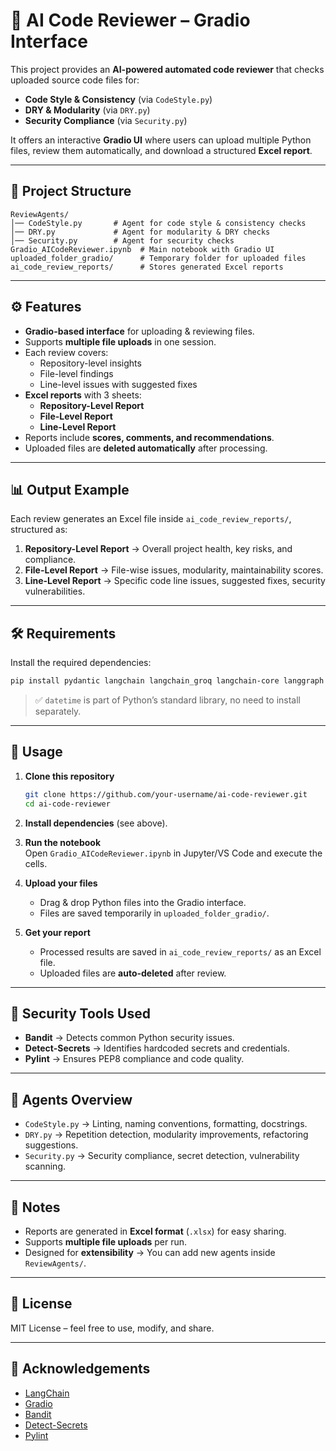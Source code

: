 # 🤖 AI Code Reviewer – Gradio Interface

This project provides an **AI-powered automated code reviewer** that checks uploaded source code files for:

- **Code Style & Consistency** (via `CodeStyle.py`)
- **DRY & Modularity** (via `DRY.py`)
- **Security Compliance** (via `Security.py`)

It offers an interactive **Gradio UI** where users can upload multiple Python files, review them automatically, and download a structured **Excel report**.

---

## 📂 Project Structure

```
ReviewAgents/
│── CodeStyle.py       # Agent for code style & consistency checks
│── DRY.py             # Agent for modularity & DRY checks
│── Security.py        # Agent for security checks
Gradio_AICodeReviewer.ipynb  # Main notebook with Gradio UI
uploaded_folder_gradio/      # Temporary folder for uploaded files
ai_code_review_reports/      # Stores generated Excel reports
```

---

## ⚙️ Features

- **Gradio-based interface** for uploading & reviewing files.
- Supports **multiple file uploads** in one session.
- Each review covers:
  - Repository-level insights
  - File-level findings
  - Line-level issues with suggested fixes
- **Excel reports** with 3 sheets:
  - **Repository-Level Report**
  - **File-Level Report**
  - **Line-Level Report**
- Reports include **scores, comments, and recommendations**.
- Uploaded files are **deleted automatically** after processing.

---

## 📊 Output Example

Each review generates an Excel file inside `ai_code_review_reports/`, structured as:

1. **Repository-Level Report** → Overall project health, key risks, and compliance.  
2. **File-Level Report** → File-wise issues, modularity, maintainability scores.  
3. **Line-Level Report** → Specific code line issues, suggested fixes, security vulnerabilities.  

---

## 🛠️ Requirements

Install the required dependencies:

```bash
pip install pydantic langchain langchain_groq langchain-core langgraph python-dotenv bandit detect-secrets gradio pandas openpyxl XlsxWriter pylint openai
```

> ✅ `datetime` is part of Python’s standard library, no need to install separately.  

---

## 🚀 Usage

1. **Clone this repository**  
   ```bash
   git clone https://github.com/your-username/ai-code-reviewer.git
   cd ai-code-reviewer
   ```

2. **Install dependencies** (see above).

3. **Run the notebook**  
   Open `Gradio_AICodeReviewer.ipynb` in Jupyter/VS Code and execute the cells.

4. **Upload your files**  
   - Drag & drop Python files into the Gradio interface.  
   - Files are saved temporarily in `uploaded_folder_gradio/`.

5. **Get your report**  
   - Processed results are saved in `ai_code_review_reports/` as an Excel file.  
   - Uploaded files are **auto-deleted** after review.  

---

## 🔐 Security Tools Used

- **Bandit** → Detects common Python security issues.  
- **Detect-Secrets** → Identifies hardcoded secrets and credentials.  
- **Pylint** → Ensures PEP8 compliance and code quality.  

---

## 🧩 Agents Overview

- `CodeStyle.py` → Linting, naming conventions, formatting, docstrings.  
- `DRY.py` → Repetition detection, modularity improvements, refactoring suggestions.  
- `Security.py` → Security compliance, secret detection, vulnerability scanning.  

---

## 📌 Notes

- Reports are generated in **Excel format** (`.xlsx`) for easy sharing.  
- Supports **multiple file uploads** per run.  
- Designed for **extensibility** → You can add new agents inside `ReviewAgents/`.

---

## 📄 License

MIT License – feel free to use, modify, and share.  

---

## 🙌 Acknowledgements

- [LangChain](https://www.langchain.com/)  
- [Gradio](https://gradio.app/)  
- [Bandit](https://bandit.readthedocs.io/)  
- [Detect-Secrets](https://github.com/Yelp/detect-secrets)  
- [Pylint](https://pylint.pycqa.org/)  
